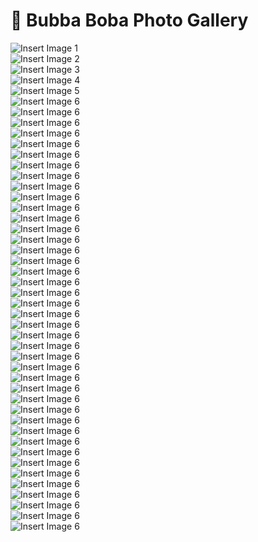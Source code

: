 <!DOCTYPE html>
<html lang="en">
<head>
  <meta charset="UTF-8">

</head>
<body>

  <h1>📸 Bubba Boba Photo Gallery</h1>

  <div class="gallery">
    <div class="photo-box">
      <img src="Images/Bubba Boba Logo Full.png" alt="Insert Image 1">
    </div>
    <div class="photo-box">
      <img src="Images/IMG_1753.jpeg" alt="Insert Image 2">
    </div>
    <div class="photo-box">
      <img src="Images/IMG_1776.jpeg" alt="Insert Image 3">
    </div>
    <div class="photo-box">
      <img src="Images/IMG_1777.jpeg" alt="Insert Image 4">
    </div>
    <div class="photo-box">
      <img src="Images/IMG_1778.jpeg" alt="Insert Image 5">
    </div>
    <div class="photo-box">
      <img src="Images/IMG_1780.jpeg" alt="Insert Image 6">
    </div>
        <div class="photo-box">
      <img src="Images/IMG_1782.jpeg" alt="Insert Image 6">
    </div>
        <div class="photo-box">
      <img src="Images/IMG_1785.jpeg" alt="Insert Image 6">
    </div>
        <div class="photo-box">
      <img src="Images/IMG_1787.jpeg" alt="Insert Image 6">
              </div>
            <div class="photo-box">
      <img src="Images/IMG_1858.jpeg" alt="Insert Image 6">
              </div>
                <div class="photo-box">
      <img src="Images/IMG_1883.jpeg" alt="Insert Image 6">
              </div>
                    <div class="photo-box">
      <img src="Images/IMG_1886.jpeg" alt="Insert Image 6">
              </div>
                    <div class="photo-box">
      <img src="Images/IMG_1891.jpeg" alt="Insert Image 6">
              </div>
                    <div class="photo-box">
      <img src="Images/IMG_1898.jpeg" alt="Insert Image 6">
              </div>
                    <div class="photo-box">
      <img src="Images/IMG_1907.jpeg" alt="Insert Image 6">
              </div>
                    <div class="photo-box">
      <img src="Images/IMG_2002.jpeg" alt="Insert Image 6">
              </div>
                        <div class="photo-box">
      <img src="Images/IMG_2011.jpeg" alt="Insert Image 6">
              </div>
                        <div class="photo-box">
      <img src="Images/IMG_2014.jpeg" alt="Insert Image 6">
              </div>
                        <div class="photo-box">
      <img src="Images/IMG_2057.jpeg" alt="Insert Image 6">
                                                  <div class="photo-box">
      <img src="Images/IMG_2361.jpeg" alt="Insert Image 6">
              </div>
                        <div class="photo-box">
      <img src="Images/IMG_2369.jpeg" alt="Insert Image 6">
              </div>
                        <div class="photo-box">
      <img src="Images/IMG_2373.jpeg" alt="Insert Image 6">
              </div>
                                                  <div class="photo-box">
      <img src="Images/IMG_2378.jpeg" alt="Insert Image 6">
              </div>
                        <div class="photo-box">
      <img src="Images/IMG_2542.jpeg" alt="Insert Image 6">
              </div>
                        <div class="photo-box">
      <img src="Images/IMG_2544.jpeg" alt="Insert Image 6">
    </div>
                            <div class="photo-box">
      <img src="Images/IMG_2664.jpeg" alt="Insert Image 6">
              </div>
                        <div class="photo-box">
      <img src="Images/IMG_2668.jpeg" alt="Insert Image 6">
                                                  <div class="photo-box">
      <img src="Images/IMG_0580.jpg" alt="Insert Image 6">
              </div>
                                                  <div class="photo-box">
      <img src="Images/IMG_0046.PNG" alt="Insert Image 6">
              </div>
                        <div class="photo-box">
      <img src="Images/IMG_0047.PNG" alt="Insert Image 6">
    </div>
                            <div class="photo-box">
      <img src="Images/IMG_0049.PNG" alt="Insert Image 6">
              </div>
                        <div class="photo-box">
      <img src="Images/IMG_0167.jpg" alt="Insert Image 6">
              </div>
                                                  <div class="photo-box">
      <img src="Images/IMG_0181.jpg" alt="Insert Image 6">
              </div>
                                                  <div class="photo-box">
      <img src="Images/IMG_0281.jpg" alt="Insert Image 6">
              </div>
                                                  <div class="photo-box">
      <img src="Images/IMG_0305.jpg" alt="Insert Image 6">
              </div>
                                                  <div class="photo-box">
      <img src="Images/IMG_0306.jpg" alt="Insert Image 6">
              </div>
                                                  <div class="photo-box">
      <img src="Images/IMG_0307.jpg" alt="Insert Image 6">
              </div>
                                                  <div class="photo-box">
      <img src="Images/IMG_0524.jpg" alt="Insert Image 6">
              </div>
                          <div class="photo-box">
      <img src="Images/IMG_9696.jpg" alt="Insert Image 6">
              </div>
                        <div class="photo-box">
      <img src="Images/IMG_9737.jpg" alt="Insert Image 6">
              </div>
                        <div class="photo-box">
      <img src="Images/3D design Auto Boba Milk Tea Machine - Tinkercad - Opera 5_25_2025 10_18_42 PM.png" alt="Insert Image 6">
              </div>
                                                  <div class="photo-box">
      <img src="Images/Autodesk Inventor Professional 2024 5_24_2025 12_09_48 PM.png" alt="Insert Image 6">
    </div>
                            <div class="photo-box">
      <img src="Images/Autodesk Inventor Professional 2024 5_24_2025 12_10_36 PM.png" alt="Insert Image 6">
              </div>
                        <div class="photo-box">
      <img src="Images/Autodesk Inventor Professional 2024 5_24_2025 12_08_10 PM.png" alt="Insert Image 6">
                                                  <div class="photo-box">
      <img src="Images/IMG_0566.jpg" alt="Insert Image 6">
              </div>
                        <div class="photo-box">
              </div>
      <img src="Images/finalbuild.jpg" alt="Insert Image 6">
              </div>
  </div>

</body>
</html>
